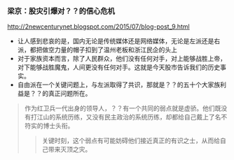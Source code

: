 ### 梁京：股灾引爆对？？的信心危机
http://2newcenturynet.blogspot.com/2015/07/blog-post_9.html
- 让人感到悲哀的是，国内无论是传统媒体还是网络媒体，无论是左派还是右派，都把做空力量的帽子扣到了温州老板和浙江民企的头上
- 对于家族资本而言，除了人民群众，他们没有任何对手，对上能够战胜上帝，对下能够战胜魔鬼，人间更没有任何对手。这就是今天股市告诉我们的历史事实。
- 自由派在一个关键问题上，与左派取得了共识，那就是？？的五十个大家族利益是？？的真正问题所在。
>作为红卫兵一代出身的领导人，？？有一个共同的弱点就是虚骄。他们既没有打江山的系统历练，又没有民主政治的系统历练，却都给自己戴上了名不符实的博士头衔。
>>关键时刻，这个弱点有可能妨碍他们接近真正的有识之士，从而给自己带来灭顶之灾。